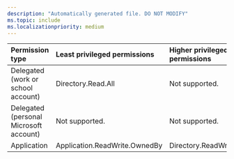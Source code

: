 ```yaml
---
description: "Automatically generated file. DO NOT MODIFY"
ms.topic: include
ms.localizationpriority: medium
---
```


|Permission type|Least privileged permissions|Higher privileged permissions|
|:---|:---|:---|
|Delegated (work or school account)|Directory.Read.All|Not supported.|
|Delegated (personal Microsoft account)|Not supported.|Not supported.|
|Application|Application.ReadWrite.OwnedBy|Directory.ReadWrite.All|

